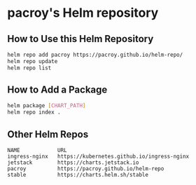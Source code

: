 # pacroy's Helm repository

## How to Use this Helm Repository

```sh
helm repo add pacroy https://pacroy.github.io/helm-repo/
helm repo update
helm repo list
```

## How to Add a Package

```sh
helm package [CHART_PATH]
helm repo index .
```

## Other Helm Repos

```console
NAME            URL                                       
ingress-nginx   https://kubernetes.github.io/ingress-nginx
jetstack        https://charts.jetstack.io                
pacroy          https://pacroy.github.io/helm-repo        
stable          https://charts.helm.sh/stable
```
